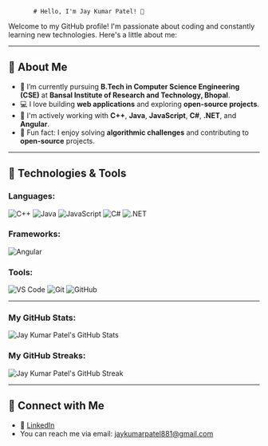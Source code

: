            # Hello, I'm Jay Kumar Patel! 👋
 
Welcome to my GitHub profile! I'm passionate about coding and constantly learning new technologies. Here's a little about me:

---

## 🚀 About Me

- 🌱 I’m currently pursuing **B.Tech in Computer Science Engineering (CSE)** at **Bansal Institute of Research and Technology, Bhopal**.
- 💻 I love building **web applications** and exploring **open-source projects**.
- 📝 I'm actively working with **C++**, **Java**, **JavaScript**, **C#**, **.NET**, and **Angular**.
- 🧩 Fun fact: I enjoy solving **algorithmic challenges** and contributing to **open-source** projects.

---

## 🔧 Technologies & Tools

### Languages:
![C++](https://img.shields.io/badge/-C++-00599C?style=flat&logo=cplusplus&logoColor=white)
![Java](https://img.shields.io/badge/-Java-007396?style=flat&logo=java&logoColor=white)
![JavaScript](https://img.shields.io/badge/-JavaScript-323330?style=flat&logo=javascript&logoColor=F7DF1E)
![C#](https://img.shields.io/badge/-C%23-239120?style=flat&logo=csharp&logoColor=white)
![.NET](https://img.shields.io/badge/-NET-512BD4?style=flat&logo=.net&logoColor=white)

### Frameworks:
![Angular](https://img.shields.io/badge/-Angular-E23237?style=flat&logo=angular&logoColor=white)

### Tools:
![VS Code](https://img.shields.io/badge/-VS%20Code-007ACC?style=flat&logo=visualstudiocode&logoColor=white)
![Git](https://img.shields.io/badge/-Git-F1502F?style=flat&logo=git&logoColor=white)
![GitHub](https://img.shields.io/badge/-GitHub-181717?style=flat&logo=github&logoColor=white)

---

### My GitHub Stats:
![Jay Kumar Patel's GitHub Stats](https://github-readme-stats.vercel.app/api?username=j0p21en5&show_icons=true&hide_title=true&count_private=true&hide=prs&theme=radical)

### My GitHub Streaks:
![Jay Kumar Patel's GitHub Streak](https://github-readme-streak-stats.herokuapp.com/?user=j0p21en5&theme=radical)

---

## 🔗 Connect with Me

- 💼 [LinkedIn]([https://www.linkedin.com/in/your-profile](https://www.linkedin.com/in/jay-patel-616296270))
- You can reach me via email: [jaykumarpatel881@gmail.com](mailto:jaykumarpatel881@gmail.com)
